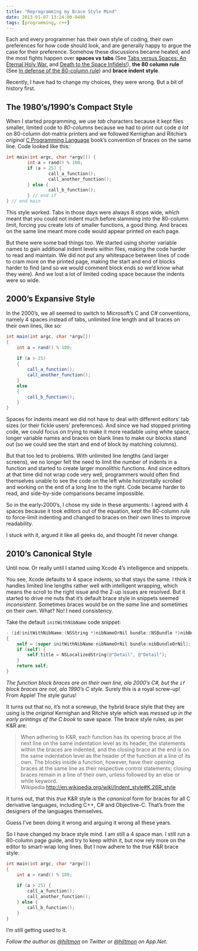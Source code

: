```yaml
---
title: "Reprogramming my Brace Style Mind"
date: 2013-01-07 13:24:00-0400
tags: [programming, c++]
---
```


Each and every programmer has their own style of coding, their own preferences for how code should look, and are generally happy to argue the case for their preference. Somehow these discussions became heated, and the most fights happen over **spaces vs tabs** (See [Tabs versus Spaces: An Eternal Holy War.](http://www.jwz.org/doc/tabs-vs-spaces.html) and [Death to the Space Infidels!](http://www.codinghorror.com/blog/2009/04/death-to-the-space-infidels.html)), **the 80 column rule** (See [In defense of the 80-column rule](http://zuzu-curl.blogspot.com/2010/02/in-defense-of-80-column-rule.html)) and **brace indent style**.

Recently, I have had to change my choices, they were wrong. But a bit of history first.

## The 1980’s/1990’s Compact Style

When I started programming, we use *tab* characters because it kept files smaller, limited code to *80-columns* because we had to print out code *a lot* on 80-column dot-matrix printers and we followed Kernighan and Ritchie’s *original* [C Programming Language](http://www.amazon.com/gp/product/0131103628/ref=as_li_qf_sp_asin_il_tl?ie=UTF8&tag=hiltmon-20&linkCode=as2&camp=1789&creative=9325&creativeASIN=0131103628) book’s convention of braces on the same line. Code looked like this:

``` c
int main(int argc, char *argv[]) {
        int a = rand() % 100;
        if (a > 25) {
                call_a_function();
                call_another_function();
        } else {
                call_b_function();
        } // end if
} // end main
```

This style worked. Tabs in those days were always 8 stops wide, which meant that you could not indent much before slamming into the 80-column limit, forcing you create lots of smaller functions, a good thing. And braces on the same line meant more code would appear printed on each page.

But there were some bad things too. We started using shorter variable names to gain additional indent levels within files, making the code harder to read and maintain. We did not put any whitespace between lines of code to cram more on the printed page, making the start and end of blocks harder to find (and so we would comment block ends so we’d know what they were). And we lost a lot of limited coding space because the indents were so wide.

## 2000’s Expansive Style

In the 2000’s, we all seemed to switch to Microsoft’s C and C# conventions, namely 4 spaces instead of tabs, unlimited line length and all braces on their own lines, like so:

``` c#
int main(int argc, char *argv[])
{
    int a = rand() % 100;
	
    if (a > 25)
    {
        call_a_function();
        call_another_function();
    } 
    else
    {
        call_b_function();
    }
}
```

Spaces for indents meant we did not have to deal with different editors’ tab sizes (or their fickle users’ preferences). And since we had stopped printing code, we could focus on trying to make it more readable using white space, longer variable names and braces on blank lines to make our blocks stand out (so we could see the start and end of block by matching columns).

But that too led to problems. With unlimited line lengths (and larger screens), we no longer felt the need to limit the number of indents in a function and started to create larger monolithic functions. And since editors at that time did not wrap code very well, programmers would often find themselves unable to see the code on the left while horizontally scrolled and working on the end of a long line to the right. Code became harder to read, and side-by-side comparisons became impossible.

So in the early-2000’s, I chose my side in these arguments: I agreed with 4 spaces because it took editors out of the equation, kept the 80-column rule to force-limit indenting and changed to braces on their own lines to improve readability.

I stuck with it, argued it like all geeks do, and thought I’d never change.

## 2010’s Canonical Style

Until now. Or really until I started using Xcode 4’s intelligence and snippets.

You see, Xcode defaults to 4 space indents, so that stays the same. I think it handles limited line lengths rather well with intelligent wrapping, which means the scroll to the right issue and the 2-up issues are resolved. But it started to drive me nuts that it’s default brace style in snippets seemed *inconsistent*. Sometimes braces would be on the *same* line and sometimes on their *own*. What? No! I need consistency.

Take the default `initWithNibName` code snippet:

``` objective-c
- (id)initWithNibName:(NSString *)nibNameOrNil bundle:(NSBundle *)nibBundleOrNil
{
    self = [super initWithNibName:nibNameOrNil bundle:nibBundleOrNil];
    if (self) {
        self.title = NSLocalizedString(@"Detail", @"Detail");
    }
    return self;
}
```

*The function block braces are on their own line, ala 2000’s C#, but the `if` block braces are not, ala 1990’s C style.* Surely this is a royal screw-up! From Apple! The style gurus!

It turns out that no, it’s not a screwup, the hybrid brace style that they are using is the *original* Kernighan and Ritchie style which was *messed up in the early printings of the C book* to save space. The brace style rules, as per K&R are:

> When adhering to K&R, each function has its opening brace at the next line on the same indentation level as its header, the statements within the braces are indented, and the closing brace at the end is on the same indentation level as the header of the function at a line of its own. The blocks inside a function, however, have their opening braces at the same line as their respective control statements; closing braces remain in a line of their own, unless followed by an else or while keyword.  
> Wikipedia http://en.wikipedia.org/wiki/Indent_style#K.26R_style

It turns out, that this *true* K&R style is the *canonical* form for braces for all C derivative languages, including C++, C# and Objective-C. That’s from the designers of the languages themselves.

Guess I’ve been doing it wrong and arguing it wrong all these years.

So I have changed my brace style mind. I am still a 4 space man. I still run a 80-column page guide, and try to keep within it, but now rely more on the editor to smart-wrap long lines. But I now adhere to the *true* K&R brace style:

``` c
int main(int argc, char *argv[]) 
{
    int a = rand() % 100;
		
    if (a > 25) {
        call_a_function();
        call_another_function();
    } else {
        call_b_function();
    }
}
```

I’m still getting used to it.

*Follow the author as [@hiltmon](https://twitter.com/hiltmon) on Twitter or [@hiltmon](http://alpha.app.net/hiltmon) on App.Net.*
